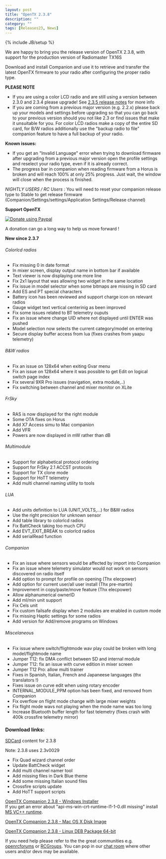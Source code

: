 ```yaml
---
layout: post
title: "OpenTX 2.3.8"
description: ""
category: ""
tags: [Releases23, News]
---
```

{% include JB/setup %}

We are happy to bring you the release version of OpenTX 2.3.8, with support for the production version of Radiomaster TX16S

Download and install Companion and use it to retrieve and transfer the latest OpenTX firmware to your radio after configuring the proper radio type.

**PLEASE NOTE**

- If you are using a color LCD radio and are still using a version between 2.3.0 and 2.3.4 please upgrade! See [2.3.5 release notes](http://www.open-tx.org/2020/01/15/opentx-2.3.5) for more info
- If you are coming from a previous major version (e.g. 2.2.x) please back up your models and settings before upgrading so that you can go back to your previous version should you not like 2.3 or find issues that make it unsuitable for you. For color LCD radios make a copy of the entire SD card, for B/W radios additionally use the "backup radio to file" companion feature to have a full backup of your radio.

**Known issues:**

- If you get an "Invalid Language" error when trying to download firmware after upgrading from a previous major version open the profile settings and reselect your radio type, even if it is already correct.
- The progress bar in companion when reading firmware from a Horus is broken and will reach 100% at only 25% progress. Just wait, the window will close when the process is finished.

*NIGHTLY USERS / RC Users :* You will need to reset your companion release type to Stable to get release firmware (Companion/Settings/settings/Application Settings/Release channel)

**Support OpenTX**

<a href="https://www.paypal.com/cgi-bin/webscr?cmd=_s-xclick&amp;hosted_button_id=DJ9MASSKVW8WN" rel="nofollow"><img src="https://camo.githubusercontent.com/11b2f47d7b4af17ef3a803f57c37de3ac82ac039/68747470733a2f2f696d672e736869656c64732e696f2f62616467652f70617970616c2d646f6e6174652d79656c6c6f772e737667" alt="Donate using Paypal" data-canonical-src="https://img.shields.io/badge/paypal-donate-yellow.svg" style="max-width:100%;"></a>

A donation can go a long way to help us move forward !

**New since 2.3.7**

###### Colorlcd radios
- Fix missing 0 in date format
- In mixer screen, display output name in bottom bar if available
- Text viewer is now displaying one more line
- Fix 2x1 layout that was allowing two widget in the same location
- Fix issue in model selector when some bitmaps are missing in SD card
- Add ES and PT special characters
- Battery icon has been reviewed and support charge icon on relevant radios
- Gauge widget text vertical centerinig as been improved
- Fix some issues related to BT telemetry ouputs
- Fix an issue where change UID where not displayed until ENTER was pushed
- Model selection now selects the current category/model on entering
- Secure display buffer access from lua (fixes crashes from yaapu telemetry)

###### B&W radios
- Fix an issue on 128x64 when exiting Gvar menu
- Fix an issue on 128x64 where it was possible to get Edit on logical switch page index
- Fix several 9XR Pro issues (navigation, extra module,..)
- Fix switching between channel and mixer monitor on XLite

###### FrSky
- RAS is now displayed for the right module
- Some OTA fixes on Horus
- Add X7 Access simu to Mac companion
- Add VFR
- Powers are now displayed in mW rather than dB

###### Multimodule
- Support for alphabetical protocol ordering
- Support for FrSky 2.1 ACCST protocols
- Support for TX clone mode
- Support for HoTT telemetry
- Add multi channel naming utility to tools

###### LUA
- Add units definition to LUA (UNIT_VOLTS,...) for B&W radios
- Use the right precision for unknown sensor
- Add table library to colorlcd radios
- Fix BattCheck taking too much CPU
- Add EVT_EXIT_BREAK to colorlcd radios
- Add serialRead function

###### Companion
- Fix an issue where sensors would be affected by import into Companion
- Fix an issue where telemetry simulator would not work on sensors discovered on radio itself
- Add option to prompt for profile on opening (Thx elecpower)
- Add option for current user/all user install (Thx pre-martin)
- Improvement in copy/paste/move feature (Thx elecpower)
- Allow alphanumerical ownerID
- Add ml/min unit support
- Fix Cels unit
- Fix custom failsafe display when 2 modules are enabled in custom mode
- Fix missing Haptic settings for some radios
- Add version for Add/remove programs on Windows

###### Miscelaneous
- Fix issue where switch/flightmode wav play could be broken with long model/flightmode name
- Jumper T12: fix DMA conflict between SD and internal module
- Jumper T12: fix an issue with curve edition in mixer screen
- Jumper T12 Pro: allow multi trainer
- Fixes in Spanish, Italian, French and Japaneese languages (thx translators !)
- Fixes issue on curve edit when using rotary encoder
- INTERNAL_MODULE_PPM option has been fixed, and removed from Companion
- Fix overflow on flight mode change with large mixer weights
- Fix flight mode wavs not playing when the mode name was too long
- Increase Bluetooth buffer length for fast telemetry (fixes crash with 400k crossfire telemetry mirror)

### Download links:

[SDCard](http://downloads.open-tx.org/2.3/release/sdcard/) content for 2.3.8

Note: 2.3.8 uses 2.3v0029
- Fix Quad wizard channel order
- Update BattCheck widget
- Add multi channel namer tool
- Add missing files in Dark Blue theme
- Add some missing Italian sound files
- Crossfire scripts update
- Add HoTT support scripts

[OpenTX Companion 2.3.8  - Windows Installer](http://downloads.open-tx.org/2.3/release/companion/windows/companion-windows-2.3.8.exe)  
If you get an error about "api-ms-win-crt-runtime-I1-1-0.dll missing" install [MS VC++ runtime](https://support.microsoft.com/en-us/help/2999226/update-for-universal-c-runtime-in-windows).

[OpenTX Companion 2.3.8  - Mac OS X Disk Image](http://downloads.open-tx.org/2.3/release/companion/macosx/opentx-companion-2.3.8.dmg)

[OpenTX Companion 2.3.8  - Linux DEB Package 64-bit](http://downloads.open-tx.org/2.3/release/companion/linux/companion23_2.3.8_amd64.deb)

If you need help please refer to the the great communities e.g. [openrcforums](http://openrcforums.com/forum/viewforum.php?f=45) or [RCGroups](https://www.rcgroups.com/forums/showthread.php?3395177-Official-OpenTX-version-2-3-Discussion-Thread). You can pop in our [chat room](https://discord.gg/CZCwVx2) where other users and/or devs may be available.
